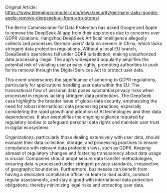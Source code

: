 Original Article: https://www.bleepingcomputer.com/news/security/germany-asks-google-apple-remove-deepseek-ai-from-app-stores/

The Berlin Commissioner for Data Protection has asked Google and Apple to remove the DeepSeek AI app from their app stores due to concerns over GDPR violations. Hangzhou DeepSeek Artificial Intelligence allegedly collects and processes German users' data on servers in China, which lacks stringent data protection regulations. Without a local EU branch, DeepSeek’s operations fall under GDPR jurisdiction, making unauthorized data processing illegal. The app’s widespread popularity amplifies the potential risk of violating user privacy rights, prompting authorities to push for its removal through the Digital Services Act to protect user data.

This event underscores the significance of adhering to GDPR regulations, particularly for applications handling user data within the EU. The transnational flow of personal data poses substantial privacy risks when processed in regions lacking stringent data protections. The DeepSeek case highlights the broader issue of global data security, emphasizing the need for robust international data processing practices, especially considering the rapid growth and adoption of AI technologies and their data dependencies. It also exemplifies the ongoing vigilance required by regulatory bodies to safeguard personal data rights and maintain user trust in digital ecosystems.

Organizations, particularly those dealing extensively with user data, should evaluate their data collection, storage, and processing practices to ensure compliance with relevant data protection laws, such as GDPR. Keeping abreast of regulatory changes and fostering transparency about data usage is crucial. Companies should adopt secure data transfer methodologies, ensuring data is processed under stringent privacy standards, irrespective of geographic boundaries. Furthermore, businesses can benefit from having a dedicated compliance officer or team to lead audits, conduct regular assessments, and stay aligned with international data protection obligations, thereby minimizing legal risks and protecting user data.
